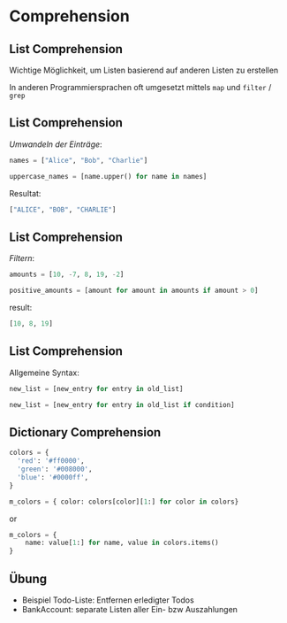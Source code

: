 # Comprehension

## List Comprehension

Wichtige Möglichkeit, um Listen basierend auf anderen Listen zu erstellen

In anderen Programmiersprachen oft umgesetzt mittels `map` und `filter` / `grep`

## List Comprehension

_Umwandeln der Einträge_:

```py
names = ["Alice", "Bob", "Charlie"]

uppercase_names = [name.upper() for name in names]
```

Resultat:

```py
["ALICE", "BOB", "CHARLIE"]
```

## List Comprehension

_Filtern_:

```py
amounts = [10, -7, 8, 19, -2]

positive_amounts = [amount for amount in amounts if amount > 0]
```

result:

```py
[10, 8, 19]
```

## List Comprehension

Allgemeine Syntax:

```py
new_list = [new_entry for entry in old_list]

new_list = [new_entry for entry in old_list if condition]
```

## Dictionary Comprehension

```py
colors = {
  'red': '#ff0000',
  'green': '#008000',
  'blue': '#0000ff',
}
```

```py
m_colors = { color: colors[color][1:] for color in colors}
```

or

```py
m_colors = {
    name: value[1:] for name, value in colors.items()
}
```

## Übung

- Beispiel Todo-Liste: Entfernen erledigter Todos
- BankAccount: separate Listen aller Ein- bzw Auszahlungen
